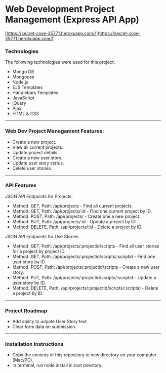# Web Development Project Management (Express API App)
[https://secret-cove-35771.herokuapp.com//](https://secret-cove-35771.herokuapp.com/)

### Technologies

The following technologies were used for this project:

* Mongo DB
* Mongoose
* Node.js
* EJS Templates
* Handlebars Templates
* JavaScript
* jQuery
* Ajax
* HTML & CSS

---

### Web Dev Project Managament Features:

* Create a new project.
* View all current projects.
* Update project details.
* Create a new user story.
* Update user story status.
* Delete user stories.


---

### API Features

JSON API Endpoints for Projects:

* Method: GET, Path: /api/projects - Find all current projects.
* Method: GET, Path: /api/projects/:id - Find one current project by ID.
* Method: POST, Path: /api/projects/ - Create one a new project.
* Method: PUT, Path: /api/projects/:id - Update a project by ID.
* Method: DELETE, Path: /api/projects/:id - Delete a project by ID.

JSON API Endpoints for Use Stories:

* Method: GET, Path: /api/projects/:projectid/scripts - Find all user stories for a project by project ID.
* Method: GET, Path: /api/projects/:projectid/scripts/:scriptid - Find one user story by ID.
* Method: POST, Path: /api/projects/:projectid/scripts - Create a new user story.
* Method: PUT, Path: /api/projects/:projectid/scripts/:scriptid - Update a user story by ID.
* Method: DELETE, Path: /api/projects/:projectid/scripts/:scriptid - Delete a project by ID.


---

### Project Roadmap

* Add ability to udpate User Story text.
* Clear form data on submission.

---

### Installation Instructions

* Copy the conents of this repository to new directory on your computer (Mac/PC).
* In terminal, run node install in root directory.

